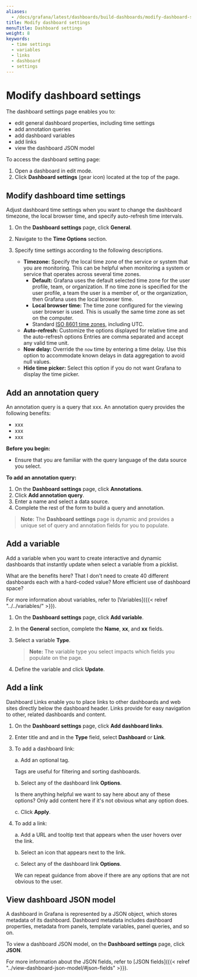 ```yaml
---
aliases:
  - /docs/grafana/latest/dashboards/build-dashboards/modify-dashboard-settings/
title: Modify dashboard settings
menuTitle: Dashboard settings
weight: 8
keywords:
  - time settings
  - variables
  - links
  - dashboard
  - settings
---
```


# Modify dashboard settings

The dashboard settings page enables you to:

- edit general dashboard properties, including time settings
- add annotation queries
- add dashboard variables
- add links
- view the dashboard JSON model

To access the dashboard setting page:

1. Open a dashboard in edit mode.
1. Click **Dashboard settings** (gear icon) located at the top of the page.

## Modify dashboard time settings

Adjust dashboard time settings when you want to change the dashboard timezone, the local browser time, and specify auto-refresh time intervals.

1. On the **Dashboard settings** page, click **General**.
1. Navigate to the **Time Options** section.
1. Specify time settings according to the following descriptions.

   - **Timezone:** Specify the local time zone of the service or system that you are monitoring. This can be helpful when monitoring a system or service that operates across several time zones.
     - **Default:** Grafana uses the default selected time zone for the user profile, team, or organization. If no time zone is specified for the user profile, a team the user is a member of, or the organization, then Grafana uses the local browser time.
     - **Local browser time:** The time zone configured for the viewing user browser is used. This is usually the same time zone as set on the computer.
     - Standard [ISO 8601 time zones](https://en.wikipedia.org/wiki/List_of_tz_database_time_zones), including UTC.
   - **Auto-refresh:** Customize the options displayed for relative time and the auto-refresh options Entries are comma separated and accept any valid time unit.
   - **Now delay:** Override the `now` time by entering a time delay. Use this option to accommodate known delays in data aggregation to avoid null values.
   - **Hide time picker:** Select this option if you do not want Grafana to display the time picker.

## Add an annotation query

An annotation query is a query that xxx. An annotation query provides the following benefits:

- xxx
- xxx
- xxx

**Before you begin:**

- Ensure that you are familiar with the query language of the data source you select.

**To add an annotation query:**

1. On the **Dashboard settings** page, click **Annotations**.
1. Click **Add annotation query**.
1. Enter a name and select a data source.
1. Complete the rest of the form to build a query and annotation.

> **Note:** The **Dashboard settings** page is dynamic and provides a unique set of query and annotation fields for you to populate.

## Add a variable

Add a variable when you want to create interactive and dynamic dashboards that instantly update when select a variable from a picklist.

What are the benefits here? That I don't need to create 40 different dashboards each with a hard-coded value? More efficient use of dashboard space?

For more information about variables, refer to [Variables]({{< relref "../../variables/" >}}).

1. On the **Dashboard settings** page, click **Add variable**.
1. In the **General** section, complete the **Name**, **xx**, and **xx** fields.
1. Select a variable **Type**.

   > **Note:** The variable type you select impacts which fields you populate on the page.

1. Define the variable and click **Update**.

## Add a link

Dashboard Links enable you to place links to other dashboards and web sites directly below the dashboard header. Links provide for easy navigation to other, related dashboards and content.

1. On the **Dashboard settings** page, click **Add dashboard links**.
1. Enter title and and in the **Type** field, select **Dashboard** or **Link**.
1. To add a dashboard link:

   a. Add an optional tag.

   Tags are useful for filtering and sorting dashboards.

   b. Select any of the dashboard link **Options**.

   Is there anything helpful we want to say here about any of these options? Only add content here if it's not obvious what any option does.

   c. Click **Apply**.

1. To add a link:

   a. Add a URL and tooltip text that appears when the user hovers over the link.

   b. Select an icon that appears next to the link.

   c. Select any of the dashboard link **Options**.

   We can repeat guidance from above if there are any options that are not obvious to the user.

## View dashboard JSON model

A dashboard in Grafana is represented by a JSON object, which stores metadata of its dashboard. Dashboard metadata includes dashboard properties, metadata from panels, template variables, panel queries, and so on.

To view a dashboard JSON model, on the **Dashboard settings** page, click **JSON**.

For more information about the JSON fields, refer to [JSON fields]({{< relref "../view-dashboard-json-model/#json-fields" >}}).

